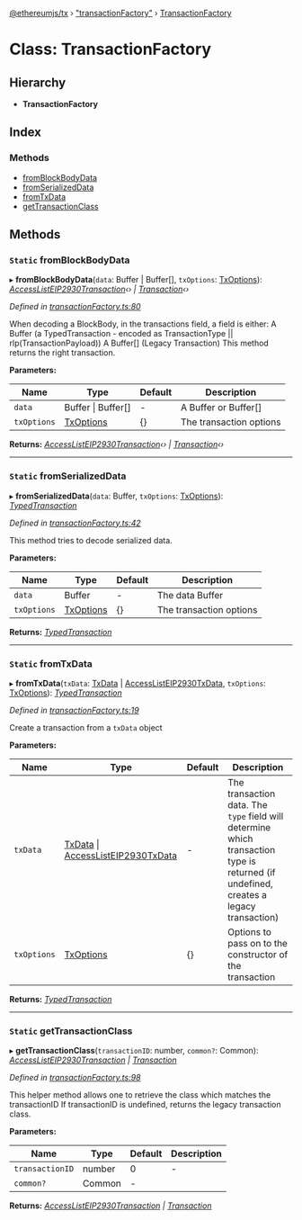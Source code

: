 [@ethereumjs/tx](../README.md) › ["transactionFactory"](../modules/_transactionfactory_.md) › [TransactionFactory](_transactionfactory_.transactionfactory.md)

# Class: TransactionFactory

## Hierarchy

* **TransactionFactory**

## Index

### Methods

* [fromBlockBodyData](_transactionfactory_.transactionfactory.md#static-fromblockbodydata)
* [fromSerializedData](_transactionfactory_.transactionfactory.md#static-fromserializeddata)
* [fromTxData](_transactionfactory_.transactionfactory.md#static-fromtxdata)
* [getTransactionClass](_transactionfactory_.transactionfactory.md#static-gettransactionclass)

## Methods

### `Static` fromBlockBodyData

▸ **fromBlockBodyData**(`data`: Buffer | Buffer[], `txOptions`: [TxOptions](../interfaces/_index_.txoptions.md)): *[AccessListEIP2930Transaction](_accesslisteip2930transaction_.accesslisteip2930transaction.md)‹› | [Transaction](_index_.transaction.md)‹›*

*Defined in [transactionFactory.ts:80](https://github.com/ethereumjs/ethereumjs-monorepo/blob/master/packages/tx/src/transactionFactory.ts#L80)*

When decoding a BlockBody, in the transactions field, a field is either:
A Buffer (a TypedTransaction - encoded as TransactionType || rlp(TransactionPayload))
A Buffer[] (Legacy Transaction)
This method returns the right transaction.

**Parameters:**

Name | Type | Default | Description |
------ | ------ | ------ | ------ |
`data` | Buffer &#124; Buffer[] | - | A Buffer or Buffer[] |
`txOptions` | [TxOptions](../interfaces/_index_.txoptions.md) | {} | The transaction options  |

**Returns:** *[AccessListEIP2930Transaction](_accesslisteip2930transaction_.accesslisteip2930transaction.md)‹› | [Transaction](_index_.transaction.md)‹›*

___

### `Static` fromSerializedData

▸ **fromSerializedData**(`data`: Buffer, `txOptions`: [TxOptions](../interfaces/_index_.txoptions.md)): *[TypedTransaction](../modules/_index_.md#typedtransaction)*

*Defined in [transactionFactory.ts:42](https://github.com/ethereumjs/ethereumjs-monorepo/blob/master/packages/tx/src/transactionFactory.ts#L42)*

This method tries to decode serialized data.

**Parameters:**

Name | Type | Default | Description |
------ | ------ | ------ | ------ |
`data` | Buffer | - | The data Buffer |
`txOptions` | [TxOptions](../interfaces/_index_.txoptions.md) | {} | The transaction options  |

**Returns:** *[TypedTransaction](../modules/_index_.md#typedtransaction)*

___

### `Static` fromTxData

▸ **fromTxData**(`txData`: [TxData](../modules/_index_.md#txdata) | [AccessListEIP2930TxData](../interfaces/_index_.accesslisteip2930txdata.md), `txOptions`: [TxOptions](../interfaces/_index_.txoptions.md)): *[TypedTransaction](../modules/_index_.md#typedtransaction)*

*Defined in [transactionFactory.ts:19](https://github.com/ethereumjs/ethereumjs-monorepo/blob/master/packages/tx/src/transactionFactory.ts#L19)*

Create a transaction from a `txData` object

**Parameters:**

Name | Type | Default | Description |
------ | ------ | ------ | ------ |
`txData` | [TxData](../modules/_index_.md#txdata) &#124; [AccessListEIP2930TxData](../interfaces/_index_.accesslisteip2930txdata.md) | - | The transaction data. The `type` field will determine which transaction type is returned (if undefined, creates a legacy transaction) |
`txOptions` | [TxOptions](../interfaces/_index_.txoptions.md) | {} | Options to pass on to the constructor of the transaction  |

**Returns:** *[TypedTransaction](../modules/_index_.md#typedtransaction)*

___

### `Static` getTransactionClass

▸ **getTransactionClass**(`transactionID`: number, `common?`: Common): *[AccessListEIP2930Transaction](_accesslisteip2930transaction_.accesslisteip2930transaction.md) | [Transaction](_index_.transaction.md)*

*Defined in [transactionFactory.ts:98](https://github.com/ethereumjs/ethereumjs-monorepo/blob/master/packages/tx/src/transactionFactory.ts#L98)*

This helper method allows one to retrieve the class which matches the transactionID
If transactionID is undefined, returns the legacy transaction class.

**Parameters:**

Name | Type | Default | Description |
------ | ------ | ------ | ------ |
`transactionID` | number | 0 | - |
`common?` | Common | - |   |

**Returns:** *[AccessListEIP2930Transaction](_accesslisteip2930transaction_.accesslisteip2930transaction.md) | [Transaction](_index_.transaction.md)*
